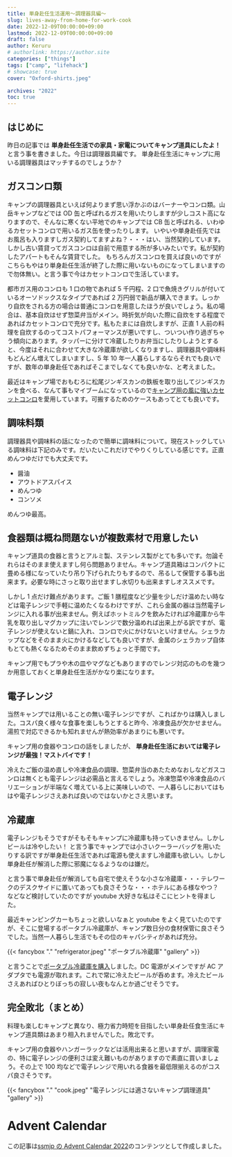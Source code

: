 ```yaml
---
title: 単身赴任生活運用〜調理器具編〜
slug: lives-away-from-home-for-work-cook
date: 2022-12-09T00:00:00+09:00
lastmod: 2022-12-09T00:00:00+09:00
draft: false
author: Keruru
# authorlink: https://author.site
categories: ["things"]
tags: ["camp", "lifehack"]
# showcase: true
cover: "Oxford-shirts.jpeg"

archives: "2022"
toc: true
---
```


<!-- {{< fancybox "." "photos.jpeg" "alt text" "gallery" >}} -->

## はじめに

昨日の記事では **単身赴任生活での家具・家電についてキャンプ道具にしたよ！** と言う事を書きました。今日は調理器具編です。
単身赴任生活にキャンプに用いる調理器具はマッチするのでしょうか？

## ガスコンロ類

キャンプの調理器具といえば何よりまず思い浮かぶのはバーナーやコンロ類。山岳キャンプなどでは OD 缶と呼ばれるガスを用いたりしますが少しコスト高になりますので、そんなに寒くない平地でのキャンプでは CB 缶と呼ばれる、いわゆるカセットコンロで用いるガス缶を使ったりします。
いやいや単身赴任先ではお風呂も入りますしガス契約してますよね？・・・はい、当然契約しています。しかし古い賃貸ってガスコンロは自前で用意する所が多いみたいです。私が契約したアパートもそんな賃貸でした。
もちろんガスコンロを買えば良いのですがこちらもやはり単身赴任生活が終了した際に用いないものになってしまいますので勿体無い。と言う事で今はカセットコンロで生活しています。

都市ガス用のコンロも 1 口の物であれば 5 千円程、2 口で魚焼きグリルが付いているオーソドックスなタイプであれば 2 万円弱で新品が購入できます。しっかり自炊をされる方の場合は普通にコンロを用意したほうが良いでしょう。私の場合は、基本自炊はせず惣菜弁当がメイン。時折気が向いた際に自炊をする程度であればカセットコンロで充分です。私もたまには自炊しますが、正直 1 人前の料理を自炊するのってコストパフォーマンスが悪いですし、ついつい作り過ぎちゃう傾向にあります。タッパーに分けて冷蔵したりお弁当にしたりしようとすると、今度はそれに合わせて大きな冷蔵庫が欲しくなりますし、調理器具や調味料もどんどん増えてしまいますし、5 年 10 年一人暮らしするならそれでも良いですが、数年の単身赴任であればそこまでしなくても良いかな、と考えました。

最近はキャンプ場でおもむろに松尾ジンギスカンの鉄板を取り出してジンギスカンを食べる、なんて事もマイブームになっているので[キャンプ用の風に強いカセットコンロ](https://amzn.to/3AS685N)を愛用しています。可搬するためのケースもあってとても良いです。

## 調味料類

調理器具や調味料の話になったので簡単に調味料について。現在ストックしている調味料は下記のみです。だいたいこれだけでやりくりしている感じです。正直めんつゆだけでも大丈夫です。

- 醤油
- アウトドアスパイス
- めんつゆ
- コンソメ

めんつゆ最高。

## 食器類は概ね問題ないが複数素材で用意したい

キャンプ道具の食器と言うとアルミ製、ステンレス製がとても多いです。勿論それらはそのまま使えますし何ら問題ありません。キャンプ道具箱はコンパクトに畳める様になっていたり吊り下げられたりもするので、吊るして保管する事も出来ます。必要な時にさっと取り出せますし水切りも出来ますしオススメです。

しかし 1 点だけ難点があります。ご飯 1 膳程度など少量を少しだけ温めたい時などは電子レンジで手軽に温めたくなるわけですが、これら金属の器は当然電子レンジに入れる事が出来ません。例えばホットミルクを飲みたければ冷蔵庫から牛乳を取り出しマグカップに注いでレンジで数分温めれば出来上がる訳ですが、電子レンジが使えないと鍋に入れ、コンロで火にかけないといけません。シェラカップなどをそのまま火にかけるなどしても良いですが、金属のシェラカップ自体もとても熱くなるためそのまま飲めずちょっと手間です。

キャンプ用でもプラや木の皿やマグなどもありますのでレンジ対応のものを幾つか用意しておくと単身赴任生活がかなり楽になります。

## 電子レンジ

当然キャンプでは用いることの無い電子レンジですが、こればかりは購入しました。コスパ良く様々な食事を楽しもうとすると昨今、冷凍食品が欠かせません。湯煎で対応できるかも知れませんが熱効率があまりにも悪いです。

キャンプ用の食器やコンロの話をしましたが、 **単身赴任生活においては電子レンジが最強！マストバイです！**

冷えたご飯の温め直しや冷凍食品の調理、惣菜弁当のあたためなおしなどガスコンロは無くとも電子レンジは必需品と言えるでしょう。冷凍惣菜や冷凍食品のバリエーションが半端なく増えている上に美味しいので、一人暮らしにおいてはもはや電子レンジさえあれば良いのではないかとさえ思います。

## 冷蔵庫

電子レンジもそうですがそもそもキャンプに冷蔵庫も持っていきません。しかしビールは冷やしたい！
と言う事でキャンプでは小さいクーラーバッグを用いたりする訳ですが単身赴任生活であれば電源も使えますし冷蔵庫も欲しい。しかし単身赴任が解消した際に邪魔になるようなのは嫌だ。

と言う事で単身赴任が解消しても自宅で使えそうな小さな冷蔵庫・・・テレワークのデスクサイドに置いてあっても良さそうな・・・ホテルにある様なやつ？ などなど検討していたのですが youtube 大好きな私はそこにヒントを得ました。

最近キャンピングカーもちょっと欲しいなぁと youtube をよく見ていたのですが、そこに登場するポータブル冷蔵庫が、キャンプ数日分の食材保管に良さそうでした。当然一人暮らし生活でもその位のキャパシティがあれば充分。

{{< fancybox "." "refrigerator.jpeg" "ポータブル冷蔵庫" "gallery" >}}

と言うことで[ポータブル冷蔵庫を購入](https://amzn.to/3B00puO)しました。DC 電源がメインですが AC アダプタでも電源が取れます。これで常に冷えたビールが呑めます。冷えたビールさえあればひとりぼっちの寂しい夜もなんとか過ごせそうです。

## 完全敗北（まとめ）

料理も楽しむキャンプと異なり、極力省力時短を目指したい単身赴任食生活にキャンプ道具類はあまり相入れませんでした。敗北です。

キャンプ用の食器やハンガーラックなどは活用出来ると思いますが、調理家電の、特に電子レンジの便利さは変え難いものがありますので素直に買いましょう。その上で 100 均などで電子レンジで用いれる食器を最低限揃えるのがコスパ良さそうです。

{{< fancybox "." "cook.jpeg" "電子レンジには適さないキャンプ調理道具" "gallery" >}}

# Advent Calendar

この記事は[ssmjp の Advent Calendar 2022](https://adventar.org/calendars/8092)のコンテンツとして作成しました。
